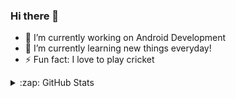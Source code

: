 ### Hi there 👋
- 🔭 I’m currently working on Android Development
- 🌱 I’m currently learning new things everyday!
- ⚡ Fun fact: I love to play cricket

<details>
  <summary>:zap: GitHub Stats</summary>

  <img align="left" alt="prashantadesara's GitHub Stats" src="https://github-readme-stats.codestackr.vercel.app/api?username=prashantadesara&show_icons=true&hide_border=true" />

</details>
<!--
**prashantadesara/prashantadesara** is a ✨ _special_ ✨ repository because its `README.md` (this file) appears on your GitHub profile.

Here are some ideas to get you started:

- 🔭 I’m currently working on ...
- 🌱 I’m currently learning ...
- 👯 I’m looking to collaborate on ...
- 🤔 I’m looking for help with ...
- 💬 Ask me about ...
- 📫 How to reach me: ...
- 😄 Pronouns: ...
- ⚡ Fun fact: ...
-->
